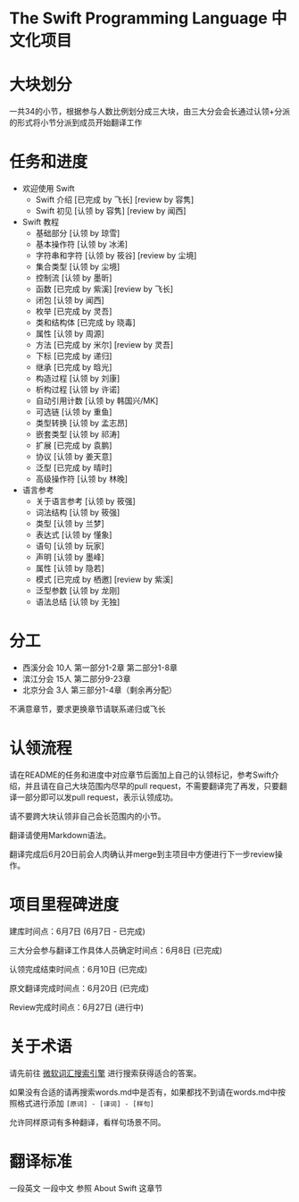 The Swift Programming Language 中文化项目
========================================

# 大块划分

一共34的小节，根据参与人数比例划分成三大块，由三大分会会长通过认领+分派的形式将小节分派到成员开始翻译工作

# 任务和进度

* 欢迎使用 Swift
   * Swift 介绍 [已完成 by 飞长] [review by 容隽]
   * Swift 初见  [认领 by 容隽] [review by 闻西]
* Swift 教程
   * 基础部分 [认领 by 琼雪]
   * 基本操作符 [认领 by 冰浠]
   * 字符串和字符 [认领 by 筱谷] [review by 尘境]
   * 集合类型 [认领 by 尘境]
   * 控制流 [认领 by 墨昕]
   * 函数 [已完成 by 紫溪] [review by 飞长]
   * 闭包 [认领 by 闻西]
   * 枚举 [已完成 by 灵吾]
   * 类和结构体 [已完成 by 晓毒]
   * 属性 [认领 by 周源]
   * 方法 [已完成 by 米尔] [review by 灵吾]
   * 下标 [已完成 by 递归]
   * 继承 [已完成 by 晗光]
   * 构造过程 [认领 by 刘康]
   * 析构过程 [认领 by 许诺]
   * 自动引用计数 [认领 by 韩国兴/MK]
   * 可选链 [认领 by 重鱼]
   * 类型转换 [认领 by 孟志昂]
   * 嵌套类型 [认领 by 祁涛]
   * 扩展 [已完成 by 袁鹏]
   * 协议 [认领 by 姜天意]
   * 泛型 [已完成 by 晴时]
   * 高级操作符 [认领 by 林晚]
* 语言参考
   * 关于语言参考 [认领 by 筱强]
   * 词法结构 [认领 by 筱强]
   * 类型 [认领 by 兰梦]
   * 表达式 [认领 by 懂象]
   * 语句 [认领 by 玩家]
   * 声明 [认领 by 墨峰]
   * 属性 [认领 by 隐若]
   * 模式 [已完成 by 栖邀] [review by 紫溪]
   * 泛型参数 [认领 by 龙刚]
   * 语法总结 [认领 by 无独]

# 分工
* 西溪分会 10人 第一部分1-2章 第二部分1-8章
* 滨江分会 15人 第二部分9-23章
* 北京分会 3人  第三部分1-4章（剩余再分配）

不满意章节，要求更换章节请联系递归或飞长

# 认领流程

请在README的任务和进度中对应章节后面加上自己的认领标记，参考Swift介绍，并且请在自己大块范围内尽早的pull request，不需要翻译完了再发，只要翻译一部分即可以发pull request，表示认领成功。

请不要跨大块认领非自己会长范围内的小节。

翻译请使用Markdown语法。

翻译完成后6月20日前会人肉确认并merge到主项目中方便进行下一步review操作。

# 项目里程碑进度

建库时间点：6月7日 (6月7日 - 已完成)

三大分会参与翻译工作具体人员确定时间点：6月8日 (已完成)

认领完成结束时间点：6月10日 (已完成)

原文翻译完成时间点：6月20日 (已完成)

Review完成时间点：6月27日 (进行中)

# 关于术语

请先前往 [微软词汇搜索引擎](http://www.microsoft.com/Language/zh-cn/Search.aspx) 进行搜索获得适合的答案。

如果没有合适的请再搜索words.md中是否有，如果都找不到请在words.md中按照格式进行添加 `[原词] - [译词] - [样句]`

允许同样原词有多种翻译，看样句场景不同。

# 翻译标准

一段英文 一段中文 参照 About Swift 这章节
